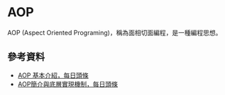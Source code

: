 # AOP
AOP (Aspect Oriented Programing)，稱為面相切面編程，是一種編程思想。

## 參考資料
- [AOP 基本介紹，每日頭條](https://kknews.cc/zh-tw/code/3aezoxa.html)
- [AOP簡介與底層實現機制，每日頭條](https://kknews.cc/zh-tw/code/azq2yzg.html)
